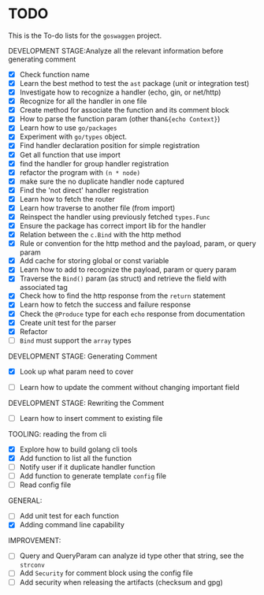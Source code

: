 # TODO

This is the To-do lists for the `goswaggen` project.

DEVELOPMENT STAGE:Analyze all the relevant information before generating comment
- [X] Check function name
- [X] Learn the best method to test the `ast` package (unit or integration test)
- [X] Investigate how to recognize a handler (echo, gin, or net/http)
- [X] Recognize for all the handler in one file
- [X] Create method for associate the function and its comment block
- [X] How to parse the function param (other than`&{echo Context}`)
- [X] Learn how to use `go/packages`
- [X] Experiment with `go/types` object.
- [X] Find handler declaration position for simple registration
- [X] Get all function that use import
- [X] find the handler for group handler registration
- [X] refactor the program with `(n * node)`
- [X] make sure the no duplicate handler node captured
- [X] Find the 'not direct' handler registration
- [X] Learn how to fetch the router
- [X] Learn how traverse to another file (from import)
- [X] Reinspect the handler using previously fetched `types.Func`
- [X] Ensure the package has correct import lib for the handler
- [X] Relation between the `c.Bind` with the http method
- [X] Rule or convention for the http method and the payload, param, or query param
- [X] Add cache for storing global or const variable
- [X] Learn how to add to recognize the payload, param or query param
- [X] Traverse the `Bind()` param (as struct) and retrieve the field with associated tag
- [X] Check how to find the http response from the `return` statement
- [X] Learn how to fetch the success and failure response
- [X] Check the `@Produce` type for each `echo` response from documentation
- [X] Create unit test for the parser
- [X] Refactor 
- [ ] `Bind` must support the `array` types

DEVELOPMENT STAGE: Generating Comment
- [X] Look up what param need to cover
- [ ] Learn how to update the comment without changing important field



DEVELOPMENT STAGE: Rewriting the Comment
- [ ] Learn how to insert comment to existing file

TOOLING: reading the from cli
- [X] Explore how to build golang cli tools
- [X] Add function to list all the function
- [ ] Notify user if it duplicate handler function
- [ ] Add function to generate template `config` file
- [ ] Read config file

GENERAL:
- [ ] Add unit test for each function
- [X] Adding command line capability

IMPROVEMENT:
- [ ] Query and QueryParam can analyze id type other that string, see the `strconv`
- [ ] Add `Security` for comment block using the config file
- [ ] Add security when releasing the artifacts (checksum and gpg)